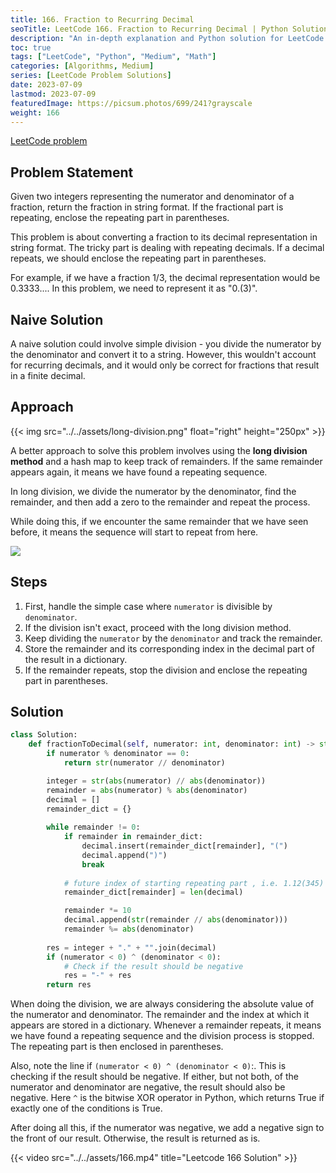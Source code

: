 ```yaml
---
title: 166. Fraction to Recurring Decimal
seoTitle: LeetCode 166. Fraction to Recurring Decimal | Python Solution and Explanation
description: "An in-depth explanation and Python solution for LeetCode problem 166: Fraction to Recurring Decimal"
toc: true
tags: ["LeetCode", "Python", "Medium", "Math"]
categories: [Algorithms, Medium]
series: [LeetCode Problem Solutions]
date: 2023-07-09
lastmod: 2023-07-09
featuredImage: https://picsum.photos/699/241?grayscale
weight: 166
---
```


[LeetCode problem](https://leetcode.com/problems/fraction-to-recurring-decimal/)

## Problem Statement

Given two integers representing the numerator and denominator of a fraction, return the fraction in string format. If the fractional part is repeating, enclose the repeating part in parentheses.

This problem is about converting a fraction to its decimal representation in string format. The tricky part is dealing with repeating decimals. If a decimal repeats, we should enclose the repeating part in parentheses.

For example, if we have a fraction 1/3, the decimal representation would be 0.3333.... In this problem, we need to represent it as "0.(3)".

## Naive Solution

A naive solution could involve simple division - you divide the numerator by the denominator and convert it to a string. However, this wouldn't account for recurring decimals, and it would only be correct for fractions that result in a finite decimal.

## Approach

{{< img src="../../assets/long-division.png" float="right" height="250px" >}}

A better approach to solve this problem involves using the **long division method** and a hash map to keep track of remainders. If the same remainder appears again, it means we have found a repeating sequence.

In long division, we divide the numerator by the denominator, find the remainder, and then add a zero to the remainder and repeat the process.

While doing this, if we encounter the same remainder that we have seen before, it means the sequence will start to repeat from here.

![](../../assets/166.jpg)

## Steps

1. First, handle the simple case where `numerator` is divisible by `denominator`.
2. If the division isn't exact, proceed with the long division method.
3. Keep dividing the `numerator` by the `denominator` and track the remainder.
4. Store the remainder and its corresponding index in the decimal part of the result in a dictionary.
5. If the remainder repeats, stop the division and enclose the repeating part in parentheses.

## Solution

```python
class Solution:
    def fractionToDecimal(self, numerator: int, denominator: int) -> str:
        if numerator % denominator == 0:
            return str(numerator // denominator)

        integer = str(abs(numerator) // abs(denominator))
        remainder = abs(numerator) % abs(denominator)
        decimal = []
        remainder_dict = {}
        
        while remainder != 0:
            if remainder in remainder_dict:
                decimal.insert(remainder_dict[remainder], "(") 
                decimal.append(")")
                break
            
            # future index of starting repeating part , i.e. 1.12(345)
            remainder_dict[remainder] = len(decimal)

            remainder *= 10
            decimal.append(str(remainder // abs(denominator)))
            remainder %= abs(denominator)
        
        res = integer + "." + "".join(decimal)
        if (numerator < 0) ^ (denominator < 0): 
            # Check if the result should be negative
            res = "-" + res
        return res
```

When doing the division, we are always considering the absolute value of the numerator and denominator. The remainder and the index at which it appears are stored in a dictionary. Whenever a remainder repeats, it means we have found a repeating sequence and the division process is stopped. The repeating part is then enclosed in parentheses.

Also, note the line if `(numerator < 0) ^ (denominator < 0)`:. This is checking if the result should be negative. If either, but not both, of the numerator and denominator are negative, the result should also be negative. Here `^` is the bitwise XOR operator in Python, which returns True if exactly one of the conditions is True.

After doing all this, if the numerator was negative, we add a negative sign to the front of our result. Otherwise, the result is returned as is.

{{< video src="../../assets/166.mp4" title="Leetcode 166 Solution" >}}
